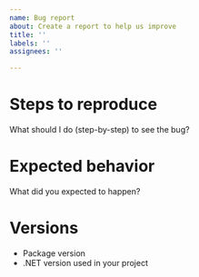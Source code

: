 ```yaml
---
name: Bug report
about: Create a report to help us improve
title: ''
labels: ''
assignees: ''

---
```


# Steps to reproduce
What should I do (step-by-step) to see the bug?

# Expected behavior
What did you expected to happen?

# Versions
- Package version
- .NET version used in your project